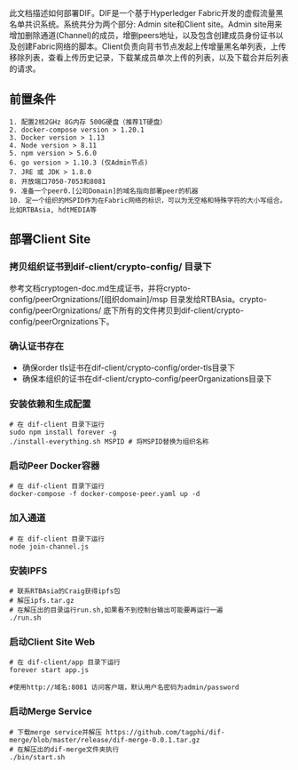 此文档描述如何部署DIF。DIF是一个基于Hyperledger Fabric开发的虚假流量黑名单共识系统。系统共分为两个部分: Admin site和Client site。Admin site用来增加删除通道(Channel)的成员，增删peers地址，以及包含创建成员身份证书以及创建Fabric网络的脚本。Client负责向背书节点发起上传增量黑名单列表，上传移除列表，查看上传历史记录，下载某成员单次上传的列表，以及下载合并后列表的请求。

## 前置条件

```
1. 配置2核2GHz 8G内存 500G硬盘（推荐1T硬盘）
2. docker-compose version > 1.20.1
3. Docker version > 1.13
4. Node version > 8.11
5. npm version > 5.6.0
6. go version > 1.10.3 (仅Admin节点)
7. JRE 或 JDK > 1.8.0
8. 开放端口7050-7053和8081
9. 准备一个peer0.[公司Domain]的域名指向部署peer的机器
10. 定一个组织的MSPID作为在Fabric网络的标识，可以为无空格和特殊字符的大小写组合。比如RTBAsia, hdtMEDIA等
```

## 部署Client Site

### 拷贝组织证书到dif-client/crypto-config/ 目录下

参考文档cryptogen-doc.md生成证书，并将crypto-config/peerOrgnizations/[组织domain]/msp 目录发给RTBAsia。crypto-config/peerOrgnizations/ 底下所有的文件拷贝到dif-client/crypto-config/peerOrgnizations下。 

### 确认证书存在

* 确保order tls证书在dif-client/crypto-config/order-tls目录下
* 确保本组织的证书在dif-client/crypto-config/peerOrganizations目录下

### 安装依赖和生成配置

```shell
# 在 dif-client 目录下运行
sudo npm install forever -g
./install-everything.sh MSPID # 将MSPID替换为组织名称
```

### 启动Peer Docker容器

```
# 在 dif-client 目录下运行
docker-compose -f docker-compose-peer.yaml up -d
```

### 加入通道

```shell
# 在 dif-client 目录下运行
node join-channel.js
```

### 安装IPFS

```shell
# 联系RTBAsia的Craig获得ipfs包
# 解压ipfs.tar.gz
# 在解压出的目录运行run.sh,如果看不到控制台输出可能要再运行一遍
./run.sh
```

### 启动Client Site Web

 ```Shell
# 在 dif-client/app 目录下运行
forever start app.js

#使用http://域名:8081 访问客户端，默认用户名密码为admin/password
 ```

### 启动Merge Service

```shell
# 下载merge service并解压 https://github.com/tagphi/dif-merge/blob/master/release/dif-merge-0.0.1.tar.gz
# 在解压出的dif-merge文件夹执行
./bin/start.sh
```

